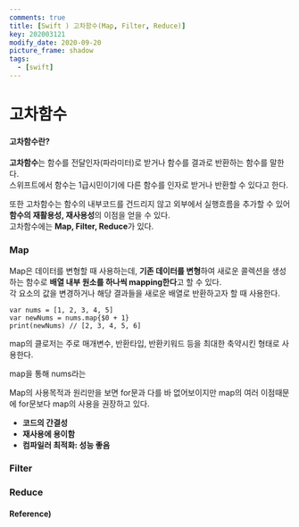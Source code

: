 ```yaml
---
comments: true
title: [Swift ) 고차함수(Map, Filter, Reduce)]
key: 202003121
modify_date: 2020-09-20
picture_frame: shadow
tags:
  - [swift]
---
```


# 고차함수
 
#### 고차함수란?
 
**고차함수**는 함수를 전달인자(파라미터)로 받거나 함수를 결과로 반환하는 함수를 말한다.   
스위프트에서 함수는 1급시민이기에 다른 함수를 인자로 받거나 반환할 수 있다고 한다.   
 
또한 고차함수는 함수의 내부코드를 건드리지 않고 외부에서 실행흐름을 추가할 수 있어 **함수의 재활용성, 재사용성**의 이점을 얻을 수 있다.   
고차함수에는 **Map, Filter, Reduce**가 있다.
 
### Map
 
Map은 데이터를 변형할 때 사용하는데, **기존 데이터를 변형**하여 새로운 콜렉션을 생성하는 함수로 **배열 내부 원소를 하나씩 mapping한다**고 할 수 있다.   
각 요소의 값을 변경하거나 해당 결과들을 새로운 배열로 반환하고자 할 때 사용한다.
```
var nums = [1, 2, 3, 4, 5]
var newNums = nums.map{$0 + 1}
print(newNums) // [2, 3, 4, 5, 6]
```
map의 클로저는 주로 매개변수, 반환타입, 반환키워드 등을 최대한 축약시킨 형태로 사용한다.   
 
map을 통해 nums라는 

Map의 사용목적과 원리만을 보면 for문과 다를 바 없어보이지만 map의 여러 이점때문에 for문보다 map의 사용을 권장하고 있다.   
 
- **코드의 간결성**
- **재사용에 용이함**
- **컴파일러 최적화: 성능 좋음**
 

 
### Filter

### Reduce

#### Reference)

